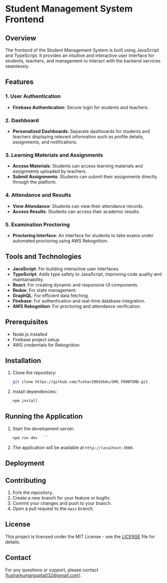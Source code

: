 # Student Management System Frontend

## Overview

The frontend of the Student Management System is built using JavaScript and TypeScript. It provides an intuitive and interactive user interface for students, teachers, and management to interact with the backend services seamlessly.

## Features

### 1. User Authentication
- **Firebase Authentication**: Secure login for students and teachers.

### 2. Dashboard
- **Personalized Dashboards**: Separate dashboards for students and teachers displaying relevant information such as profile details, assignments, and notifications.

### 3. Learning Materials and Assignments
- **Access Materials**: Students can access learning materials and assignments uploaded by teachers.
- **Submit Assignments**: Students can submit their assignments directly through the platform.

### 4. Attendance and Results
- **View Attendance**: Students can view their attendance records.
- **Access Results**: Students can access their academic results.

### 5. Examination Proctoring
- **Proctoring Interface**: An interface for students to take exams under automated proctoring using AWS Rekognition.

## Tools and Technologies

- **JavaScript**: For building interactive user interfaces.
- **TypeScript**: Adds type safety to JavaScript, improving code quality and maintainability.
- **React**: For creating dynamic and responsive UI components.
- **Redux**: For state management.
- **GraphQL**: For efficient data fetching.
- **Firebase**: For authentication and real-time database integration.
- **AWS Rekognition**: For proctoring and attendance verification.

## Prerequisites

- Node.js installed
- Firebase project setup
- AWS credentials for Rekognition

## Installation

1. Clone the repository:
   ```bash
   git clone https://github.com/Tushar2001bbdu/SMS_FRONTEND.git
   ```

2. Install dependencies:
   ```bash
   npm install
   ```

## Running the Application

1. Start the development server:
   ```bash
   npm run dev  ```

2. The application will be available at `http://localhost:3000`.

## Deployment


## Contributing

1. Fork the repository.
2. Create a new branch for your feature or bugfix.
3. Commit your changes and push to your branch.
4. Open a pull request to the `main` branch.

## License

This project is licensed under the MIT License - see the [LICENSE](LICENSE) file for details.

## Contact

For any questions or support, please contact [tusharkumargupta032@gmail.com].

